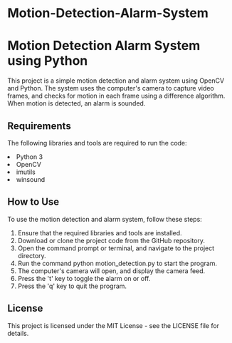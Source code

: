 # Motion-Detection-Alarm-System
<h1>Motion Detection Alarm System using Python</h1>

<p>This project is a simple motion detection and alarm system using OpenCV and Python. The system uses the computer's camera to capture video frames, and checks for motion in each frame using a difference algorithm. When motion is detected, an alarm is sounded.</p>

<h2>Requirements</h2>

<p>The following libraries and tools are required to run the code:</p>

<li>Python 3</li>
<li>OpenCV</li>
<li>imutils</li>
<li>winsound</li>

<h2>How to Use</h2>

<p>To use the motion detection and alarm system, follow these steps:</p>

<ol type="1">
   <li>Ensure that the required libraries and tools are installed.</li>
   <li>Download or clone the project code from the GitHub repository.</li>
   <li>Open the command prompt or terminal, and navigate to the project directory.</li>
   <li>Run the command python motion_detection.py to start the program.</li>
   <li>The computer's camera will open, and display the camera feed.</li>
   <li>Press the 't' key to toggle the alarm on or off.</li>
   <li>Press the 'q' key to quit the program.</li>
</ol>

<h2>License</h2>
<p>This project is licensed under the MIT License - see the LICENSE file for details.</p>
